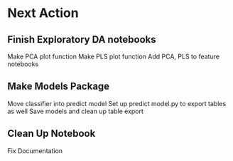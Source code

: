 # Next Action

## Finish Exploratory DA notebooks

Make PCA plot function
Make PLS plot function
Add PCA, PLS to feature notebooks

## Make Models Package

Move classifier into predict model
Set up predict model.py to export tables as well
Save models and clean up table export

## Clean Up Notebook

Fix Documentation
